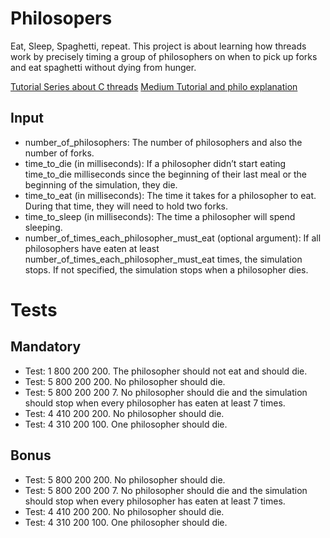 # Philosopers
Eat, Sleep, Spaghetti, repeat. This project is about learning how threads work by precisely timing a group of philosophers on when to pick up forks and eat spaghetti without dying from hunger. 

[Tutorial Series about C threads](https://www.youtube.com/watch?v=d9s_d28yJq0&list=PLfqABt5AS4FmuQf70psXrsMLEDQXNkLq2)
[Medium Tutorial and philo explanation](https://medium.com/@ruinadd/philosophers-42-guide-the-dining-philosophers-problem-893a24bc0fe2)

## Input
- number_of_philosophers: The number of philosophers and also the number of forks.
- time_to_die (in milliseconds): If a philosopher didn’t start eating time_to_die milliseconds since the beginning of their last meal or the beginning of the simulation, they die.
- time_to_eat (in milliseconds): The time it takes for a philosopher to eat. During that time, they will need to hold two forks.
- time_to_sleep (in milliseconds): The time a philosopher will spend sleeping.
- number_of_times_each_philosopher_must_eat (optional argument): If all philosophers have eaten at least number_of_times_each_philosopher_must_eat times, the simulation stops. If not specified, the simulation stops when a philosopher dies.

# Tests
## Mandatory
- Test: 1 800 200 200. The philosopher should not eat and should die.
- Test: 5 800 200 200. No philosopher should die.
- Test: 5 800 200 200 7. No philosopher should die and the simulation should stop when every philosopher has eaten at least 7 times.
- Test: 4 410 200 200. No philosopher should die.
- Test: 4 310 200 100. One philosopher should die.

## Bonus
- Test: 5 800 200 200. No philosopher should die.
- Test: 5 800 200 200 7. No philosopher should die and the simulation should stop when every philosopher has eaten at least 7 times.
- Test: 4 410 200 200. No philosopher should die.
- Test: 4 310 200 100. One philosopher should die.
